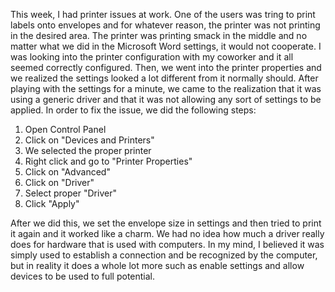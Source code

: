This week, I had printer issues at work. One of the users was tring to print labels onto envelopes and for whatever reason, the printer was not printing in the desired area.
The printer was printing smack in the middle and no matter what we did in the Microsoft Word settings, it would not cooperate. I was looking into the printer configuration with 
my coworker and it all seemed correctly configured. Then, we went into the printer properties and we realized the settings looked a lot different from it normally should. 
After playing with the settings for a minute, we came to the realization that it was using a generic driver and that it was not allowing any sort of settings to be applied. 
In order to fix the issue, we did the following steps:

1. Open Control Panel
2. Click on "Devices and Printers"
3. We selected the proper printer
4. Right click and go to "Printer Properties"
5. Click on "Advanced" 
6. Click on "Driver"
7. Select proper "Driver"
8. Click "Apply"

After we did this, we set the envelope size in settings and then tried to print it again and it worked like a charm. We had no idea how much a driver really does for 
hardware that is used with computers. In my mind, I believed it was simply used to establish a connection and be recognized by the computer, but in reality
it does a whole lot more such as enable settings and allow devices to be used to full potential. 